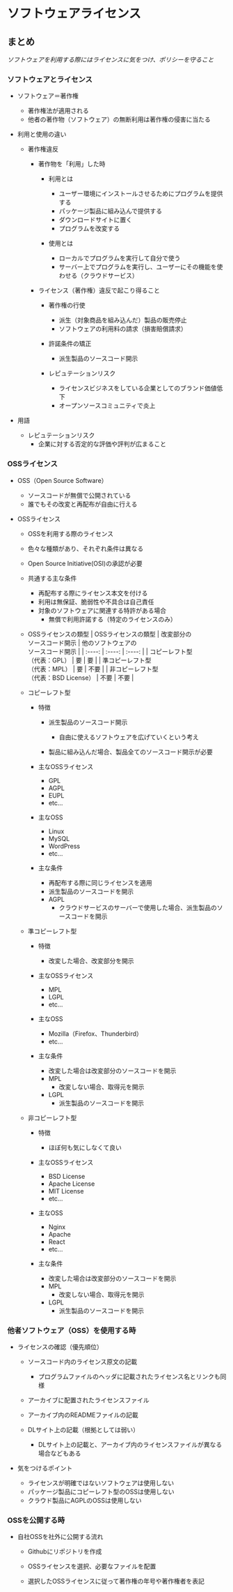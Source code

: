 # ソフトウェアライセンス

## まとめ

_ソフトウェアを利用する際にはライセンスに気をつけ、ポリシーを守ること_

### ソフトウェアとライセンス

- ソフトウェア＝著作権
    - 著作権法が適用される
    - 他者の著作物（ソフトウェア）の無断利用は著作権の侵害に当たる

- 利用と使用の違い
    - 著作権違反
        - 著作物を「利用」した時
            - 利用とは
                - ユーザー環境にインストールさせるためにプログラムを提供する
                - パッケージ製品に組み込んで提供する
                - ダウンロードサイトに置く
                - プログラムを改変する

            - 使用とは
                - ローカルでプログラムを実行して自分で使う
                - サーバー上でプログラムを実行し、ユーザーにその機能を使わせる（クラウドサービス）

        - ライセンス（著作権）違反で起こり得ること 
            - 著作権の行使
                - 派生（対象商品を組み込んだ）製品の販売停止
                - ソフトウェアの利用料の請求（損害賠償請求）

            - 許諾条件の矯正
                - 派生製品のソースコード開示

            - レピュテーションリスク
                - ライセンスビジネスをしている企業としてのブランド価値低下
                - オープンソースコミュニティで炎上

- 用語
    - レピュテーションリスク
        - 企業に対する否定的な評価や評判が広まること
    

### OSSライセンス

- OSS（Open Source Software）
    - ソースコードが無償で公開されている
    - 誰でもその改変と再配布が自由に行える

- OSSライセンス
    - OSSを利用する際のライセンス
    - 色々な種類があり、それぞれ条件は異なる
    - Open Source Initiative(OSI)の承認が必要
    - 共通する主な条件
        - 再配布する際にライセンス本文を付ける
        - 利用は無保証、脆弱性や不具合は自己責任
        - 対象のソフトウェアに関連する特許がある場合
            - 無償で利用許諾する（特定のライセンスのみ）

    - OSSライセンスの類型
    | OSSライセンスの類型 | 改変部分の<br>ソースコード開示 | 他のソフトウェアの<br>ソースコード開示 |
    | :----: | :----: | :----: |
    | コピーレフト型<br>（代表：GPL） | 要 | 要 |
    | 準コピーレフト型<br>（代表：MPL） | 要 | 不要 |
    | 非コピーレフト型<br>（代表：BSD License） | 不要 | 不要 |

    - コピーレフト型 
        - 特徴
            - 派生製品のソースコード開示
                - 自由に使えるソフトウェアを広げていくという考え
            
            - 製品に組み込んだ場合、製品全てのソースコード開示が必要
        
        - 主なOSSライセンス
            - GPL
            - AGPL
            - EUPL
            - etc...

        - 主なOSS
            - Linux
            - MySQL
            - WordPress
            - etc...
        
        - 主な条件
            - 再配布する際に同じライセンスを適用
            - 派生製品のソースコードを開示
            - AGPL
                - クラウドサービスのサーバーで使用した場合、派生製品のソースコードを開示

    - 準コピーレフト型 
        - 特徴
            - 改変した場合、改変部分を開示
        
        - 主なOSSライセンス
            - MPL
            - LGPL
            - etc...

        - 主なOSS
            - Mozilla（Firefox、Thunderbird）
            - etc...
        
        - 主な条件
            - 改変した場合は改変部分のソースコードを開示
            - MPL
                - 改変しない場合、取得元を開示
            - LGPL
                - 派生製品のソースコードを開示

    - 非コピーレフト型 
        - 特徴
            - ほぼ何も気にしなくて良い
        
        - 主なOSSライセンス
            - BSD License
            - Apache License
            - MIT License
            - etc...

        - 主なOSS
            - Nginx
            - Apache
            - React
            - etc...
        
        - 主な条件
            - 改変した場合は改変部分のソースコードを開示
            - MPL
                - 改変しない場合、取得元を開示
            - LGPL
                - 派生製品のソースコードを開示

### 他者ソフトウェア（OSS）を使用する時
- ライセンスの確認（優先順位）
    - ソースコード内のライセンス原文の記載
        - プログラムファイルのヘッダに記載されたライセンス名とリンクも同様
    
    - アーカイブに配置されたライセンスファイル
    - アーカイブ内のREADMEファイルの記載
    - DLサイト上の記載（根拠としては弱い）
        - DLサイト上の記載と、アーカイブ内のライセンスファイルが異なる場合などもある

- 気をつけるポイント
    - ライセンスが明確ではないソフトウェアは使用しない
    - パッケージ製品にコピーレフト型のOSSは使用しない
    - クラウド製品にAGPLのOSSは使用しない

### OSSを公開する時

- 自社OSSを社外に公開する流れ
    - Githubにリポジトリを作成

    - OSSライセンスを選択、必要なファイルを配置

    - 選択したOSSライセンスに従って著作権の年号や著作権者を表記